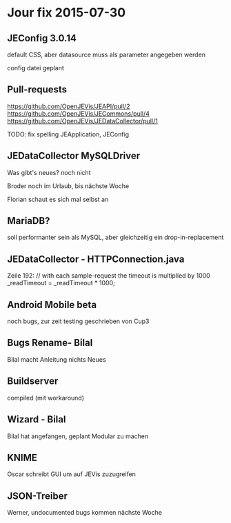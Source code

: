 # Jour fix 2015-07-30
## JEConfig 3.0.14
default CSS, aber datasource muss als parameter angegeben werden

config datei geplant

## Pull-requests
https://github.com/OpenJEVis/JEAPI/pull/2
https://github.com/OpenJEVis/JECommons/pull/4
https://github.com/OpenJEVis/JEDataCollector/pull/1

TODO: fix spelling JEApplication, JEConfig

## JEDataCollector MySQLDriver
Was gibt's neues? noch nicht

Broder noch im Urlaub, bis nächste Woche

Florian schaut es sich mal selbst an

## MariaDB?
soll performanter sein als MySQL, aber gleichzeitig ein drop-in-replacement

## JEDataCollector - HTTPConnection.java
Zeile 192:
	// with each sample-request the timeout is multiplied by 1000
    _readTimeout = _readTimeout * 1000;

## Android Mobile beta
noch bugs, zur zeit testing
geschrieben von Cup3

## Bugs Rename- Bilal
Bilal macht Anleitung
nichts Neues

## Buildserver
compiled (mit workaround)

## Wizard - Bilal
Bilal hat angefangen, geplant Modular zu machen

## KNIME
Oscar schreibt GUI um auf JEVis zuzugreifen

## JSON-Treiber
Werner, undocumented bugs kommen nächste Woche

